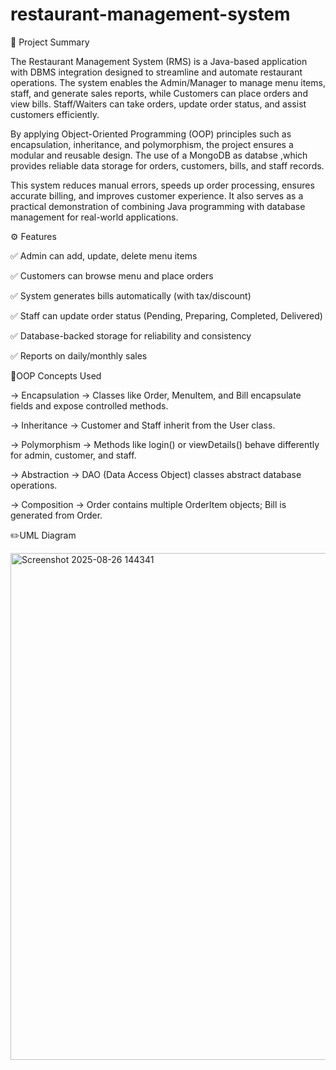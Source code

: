 # restaurant-management-system


📌 Project Summary

The Restaurant Management System (RMS) is a Java-based application with DBMS integration designed to streamline and automate restaurant operations. The system enables the Admin/Manager to manage menu items, staff, and generate sales reports, while Customers can place orders and view bills. Staff/Waiters can take orders, update order status, and assist customers efficiently.

By applying Object-Oriented Programming (OOP) principles such as encapsulation, inheritance, and polymorphism, the project ensures a modular and reusable design. The use of a MongoDB as databse ,which provides reliable data storage for orders, customers, bills, and staff records.

This system reduces manual errors, speeds up order processing, ensures accurate billing, and improves customer experience. It also serves as a practical demonstration of combining Java programming with database management for real-world applications.

⚙️ Features

✅ Admin can add, update, delete menu items

✅ Customers can browse menu and place orders

✅ System generates bills automatically (with tax/discount)

✅ Staff can update order status (Pending, Preparing, Completed, Delivered)

✅ Database-backed storage for reliability and consistency

✅ Reports on daily/monthly sales


🔗OOP Concepts Used

-> Encapsulation → Classes like Order, MenuItem, and Bill encapsulate fields and expose controlled methods.

-> Inheritance → Customer and Staff inherit from the User class.

-> Polymorphism → Methods like login() or viewDetails() behave differently for admin, customer, and staff.

-> Abstraction → DAO (Data Access Object) classes abstract database operations.

-> Composition → Order contains multiple OrderItem objects; Bill is generated from Order.


✏️UML Diagram

<img width="1848" height="811" alt="Screenshot 2025-08-26 144341" src="https://github.com/user-attachments/assets/435610e7-5a02-4eb7-8458-72a6e2047ca4" />


